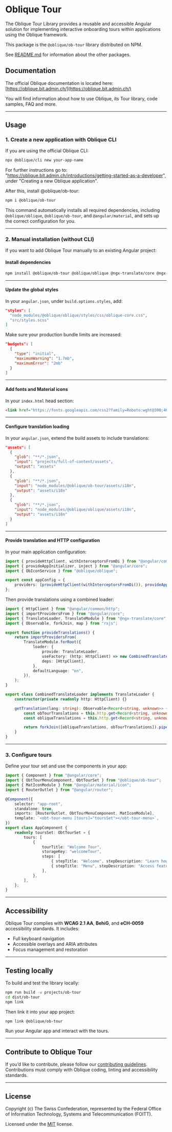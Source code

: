 # Oblique Tour

The Oblique Tour Library provides a reusable and accessible Angular solution for implementing interactive onboarding tours within applications using the Oblique framework.

This package is the `@oblique/ob-tour` library distributed on NPM.

See [README.md](../../README.md) for information about the other packages.

## Documentation

The official Oblique documentation is located here: [https://oblique.bit.admin.ch/](https://oblique.bit.admin.ch/)

You will find information about how to use Oblique, its Tour library, code samples, FAQ and more.

---

## Usage

### 1. Create a new application with Oblique CLI

If you are using the official Oblique CLI:

```bash
npx @oblique/cli new your-app-name
```

For further instructions go to: "https://oblique.bit.admin.ch/introductions/getting-started-as-a-developer", under "Creating a new Oblique application".

After this, install @oblique/ob-tour:

```bash
npm i @oblique/ob-tour
```

This command automatically installs all required dependencies, including `@oblique/oblique`, `@oblique/ob-tour`, and `@angular/material`, and sets up the correct configuration for you.

---

### 2. Manual installation (without CLI)

If you want to add Oblique Tour manually to an existing Angular project:

#### Install dependencies

```bash
npm install @oblique/ob-tour @oblique/oblique @ngx-translate/core @ngx-translate/http-loader @angular/material
```

---

#### Update the global styles

In your `angular.json`, under `build.options.styles`, add:

```json
"styles": [
  "node_modules/@oblique/oblique/styles/css/oblique-core.css",
  "src/styles.scss"
]
```

Make sure your production bundle limits are increased:

```json
"budgets": [
  {
    "type": "initial",
    "maximumWarning": "1.7mb",
    "maximumError": "2mb"
  }
]
```

---

#### Add fonts and Material icons

In your `index.html` head section:

```html
<link href="https://fonts.googleapis.com/css2?family=Roboto:wght@300;400;500&display=swap" rel="stylesheet" /> <link href="https://fonts.googleapis.com/icon?family=Material+Icons" rel="stylesheet" />
```

---

#### Configure translation loading

In your `angular.json`, extend the build assets to include translations:

```json
"assets": [
  {
    "glob": "**/*.json",
    "input": "projects/full-of-content/assets",
    "output": "assets"
  },
  {
    "glob": "**/*.json",
    "input": "node_modules/@oblique/ob-tour/assets/i18n",
    "output": "assets/i18n"
  },
  {
    "glob": "**/*.json",
    "input": "node_modules/@oblique/oblique/assets/i18n",
    "output": "assets/i18n"
  }
]
```

---

#### Provide translation and HTTP configuration

In your main application configuration:

```typescript
import { provideHttpClient, withInterceptorsFromDi } from "@angular/common/http";
import { provideAppInitializer, inject } from "@angular/core";
import { ObIconService } from "@oblique/oblique";

export const appConfig = {
	providers: [provideHttpClient(withInterceptorsFromDi()), provideAppInitializer(() => inject(ObIconService))],
};
```

Then provide translations using a combined loader:

```typescript
import { HttpClient } from "@angular/common/http";
import { importProvidersFrom } from "@angular/core";
import { TranslateLoader, TranslateModule } from "@ngx-translate/core";
import { Observable, forkJoin, map } from "rxjs";

export function provideTranslations() {
	return importProvidersFrom(
		TranslateModule.forRoot({
			loader: {
				provide: TranslateLoader,
				useFactory: (http: HttpClient) => new CombinedTranslateLoader(http),
				deps: [HttpClient],
			},
			defaultLanguage: "en",
		}),
	);
}

export class CombinedTranslateLoader implements TranslateLoader {
	constructor(private readonly http: HttpClient) {}

	getTranslation(lang: string): Observable<Record<string, unknown>> {
		const obTourTranslations = this.http.get<Record<string, unknown>>(`./assets/i18n/ob-tour-${lang}.json`);
		const obliqueTranslations = this.http.get<Record<string, unknown>>(`./assets/i18n/oblique-${lang}.json`);

		return forkJoin([obliqueTranslations, obTourTranslations]).pipe(map(([oblique, obTour]) => ({ ...oblique, ...obTour })));
	}
}
```

---

### 3. Configure tours

Define your tour set and use the components in your app:

```typescript
import { Component } from "@angular/core";
import { ObtTourMenuComponent, ObtTourSet } from "@oblique/ob-tour";
import { MatIconModule } from "@angular/material/icon";
import { RouterOutlet } from "@angular/router";

@Component({
	selector: "app-root",
	standalone: true,
	imports: [RouterOutlet, ObtTourMenuComponent, MatIconModule],
	template: `<obt-tour-menu [tours]="toursSet"></obt-tour-menu>`,
})
export class AppComponent {
	readonly toursSet: ObtTourSet = {
		tours: [
			{
				tourTitle: "Welcome Tour",
				storageKey: "welcomeTour",
				steps: [
					{ stepTitle: "Welcome", stepDescription: "Learn how to navigate the app." },
					{ stepTitle: "Menu", stepDescription: "Access features using the left panel." },
				],
			},
		],
	};
}
```

---

## Accessibility

Oblique Tour complies with **WCAG 2.1 AA**, **BehiG**, and **eCH-0059** accessibility standards.
It includes:

- Full keyboard navigation
- Accessible overlays and ARIA attributes
- Focus management and restoration

---

## Testing locally

To build and test the library locally:

```bash
npm run build -w projects/ob-tour
cd dist/ob-tour
npm link
```

Then link it into your app project:

```bash
npm link @oblique/ob-tour
```

Run your Angular app and interact with the tours.

---

## Contribute to Oblique Tour

If you’d like to contribute, please follow our [contributing guidelines](../../CONTRIBUTING.md).
Contributions must comply with Oblique coding, linting and accessibility standards.

---

## License

Copyright (c)
The Swiss Confederation, represented by the Federal Office of Information Technology, Systems and Telecommunication (FOITT).

Licensed under the [MIT](../../LICENSE) license.
